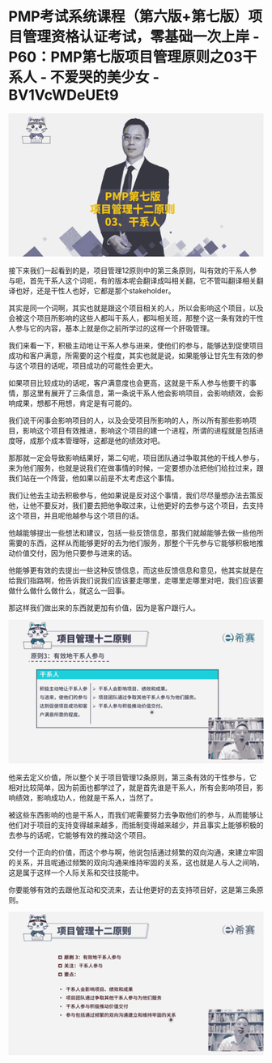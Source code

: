 # PMP考试系统课程（第六版+第七版）项目管理资格认证考试，零基础一次上岸 - P60：PMP第七版项目管理原则之03干系人 - 不爱哭的美少女 - BV1VcWDeUEt9

![](img/0e5f7215daf4b620cf093783ae39642a_0.png)

接下来我们一起看到的是，项目管理12原则中的第三条原则，叫有效的干系人参与呃，首先干系人这个词呃，有的版本呢会翻译成叫相关翻，它不管叫翻译相关翻译也好，还是干性人也好，它都是那个stakeholder。

其实是同一个词啊，其实也就是跟这个项目相关的人，所以会影响这个项目，以及会被这个项目所影响的这些人都叫干系人，都叫相关班，那整个这一条有效的干性人参与它的内容，基本上就是你之前所学过的这样一个肝吸管理。

我们来看一下，积极主动地让干系人参与进来，使他们的参与，能够达到促使项目成功和客户满意，所需要的这个程度，其实也就是说，如果能够让甘先生有效的参与这个项目的话呢，项目成功的可能性会更大。

如果项目比较成功的话呢，客户满意度也会更高，这就是干系人参与他要干的事情，那这里有展开了三条信息，第一条说干系人他会影响项目，会影响绩效，会影响成果，想都不用想，肯定是有可能的。

我们说干闲事会影响项目的人，以及会受项目所影响的人，所以所有那些影响项目，影响这个项目有效推进，影响这个项目的建一个进程，所谓的进程就是包括进度呀，成那个成本管理呀，这都是他的绩效对吧。

那那就一定会导致影响结果好，第二句呢，项目团队通过争取其他的干线人参与，来为他们服务，也就是说我们在做事情的时候，一定要想办法把他们给拉过来，跟我们站在一个阵营，他如果以前是不太考虑这个事情。

我们让他去主动去积极参与，他如果说是反对这个事情，我们尽尽量想办法去策反他，让他不要反对，我们要去把他争取过来，让他更好的去参与这个项目，去支持这个项目，并且呢他越参与这个项目的话。

他越能够提出一些想法和建议，包括一些反馈信息，那我们就越能够去做一些他所需要的东西，这样从而能够更好的去为他们服务，那整个干先参与它能够积极地推动价值交付，因为他只要参与进来的话。

他能够更有效的去提出一些这种反馈信息，而这些反馈信息和意见，他其实就是在给我们指路啊，他告诉我们说我们应该要走哪里，走哪里走哪里对吧，我们应该要做什么做什么做什么，就这么一回事。

那这样我们做出来的东西就更加有价值，因为是客户跟行人。

![](img/0e5f7215daf4b620cf093783ae39642a_2.png)

他来去定义价值，所以整个关于项目管理12条原则，第三条有效的干性参与，它相对比较简单，因为前面也都学过了，就是首先谁是干系人，所有会影响项目，影响绩效，影响成功人，他就是干系人，当然了。

被这些东西影响的也是干系人，而我们呢需要努力去争取他们的参与，从而能够让他们对于项目的支持变得越来越多，而抵制变得越来越少，并且事实上能够积极的去参与的话呢，它能够有效的推动这个项目。

交付一个正向的价值，而这个参与啊，他说包括通过频繁的双向沟通，来建立牢固的关系，并且呢通过频繁的双向沟通来维持牢固的关系，这也就是人与人之间呐，这是属于这样一个人际关系和交往技能中。

你要能够有效的去跟他互动和交流来，去让他更好的去支持项目好，这是第三条原则。

![](img/0e5f7215daf4b620cf093783ae39642a_4.png)